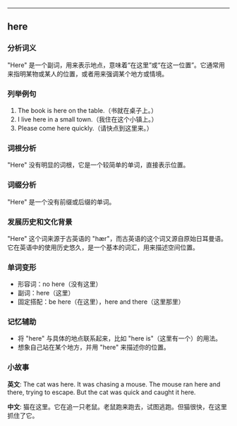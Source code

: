 
---------------
## here
### 分析词义
"Here" 是一个副词，用来表示地点，意味着“在这里”或“在这一位置”。它通常用来指明某物或某人的位置，或者用来强调某个地方或情境。

### 列举例句
1. The book is here on the table.（书就在桌子上。）
2. I live here in a small town.（我住在这个小镇上。）
3. Please come here quickly.（请快点到这里来。）

### 词根分析
"Here" 没有明显的词根，它是一个较简单的单词，直接表示位置。

### 词缀分析
"Here" 是一个没有前缀或后缀的单词。

### 发展历史和文化背景
"Here" 这个词来源于古英语的 "hær"，而古英语的这个词又源自原始日耳曼语。它在英语中的使用历史悠久，是一个基本的词汇，用来描述空间位置。

### 单词变形
- 形容词：no here（没有这里）
- 副词：here（这里）
- 固定搭配：be here（在这里），here and there（这里那里）

### 记忆辅助
- 将 "here" 与具体的地点联系起来，比如 "here is"（这里有一个）的用法。
- 想象自己站在某个地方，并用 "here" 来描述你的位置。

### 小故事
**英文**:
The cat was here. It was chasing a mouse. The mouse ran here and there, trying to escape. But the cat was quick and caught it here.

**中文**:
猫在这里。它在追一只老鼠。老鼠跑来跑去，试图逃跑。但猫很快，在这里抓住了它。

